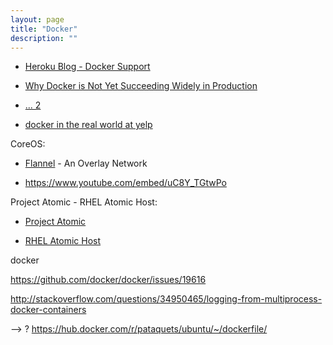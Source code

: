 ```yaml
---
layout: page
title: "Docker"
description: ""
---
```






* [Heroku Blog - Docker Support](http://blog.heroku.com/archives/2015/8/18/docker_updates_local_data_stores_and_more_languages)


* [Why Docker is Not Yet Succeeding Widely in Production](http://sirupsen.com/production-docker/)

* [... 2](https://dzone.com/articles/why-docker-is-not-yet-widely-successful-in-product)


* [docker in the real world at yelp](http://engineeringblog.yelp.com/2015/08/docker-in-the-real-world-at-yelp.html)




CoreOS:

* [Flannel](https://coreos.com/blog/introducing-rudder/) - An Overlay Network 

* <https://www.youtube.com/embed/uC8Y_TGtwPo>


Project Atomic - RHEL Atomic Host:


* [Project Atomic](http://www.projectatomic.io/docs/gettingstarted/)

* [RHEL Atomic Host](https://access.redhat.com/articles/rhel-atomic-getting-started)





docker
 
https://github.com/docker/docker/issues/19616

http://stackoverflow.com/questions/34950465/logging-from-multiprocess-docker-containers

--> ? https://hub.docker.com/r/pataquets/ubuntu/~/dockerfile/




